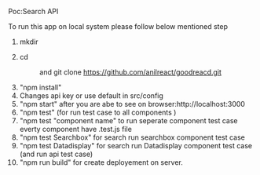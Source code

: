 Poc:Search API


To run this app on local system please follow below mentioned step

1. mkdir <dir>
2. cd  <dir path> and git clone https://github.com/anilreact/goodreacd.git
3. "npm install"
4. Changes api key or use default in src/config
5. "npm start" after you are abe to see on browser:http://localhost:3000
6. "npm test" (for run test case to all components  )
7. "npm test "component name" to run seperate component test case everty component have .test.js file
8. "npm test Searchbox" for search run searchbox component test case
9. "npm test Datadisplay" for search run Datadisplay component test case (and run api test case)
10. "npm run build" for create deployement on server.




